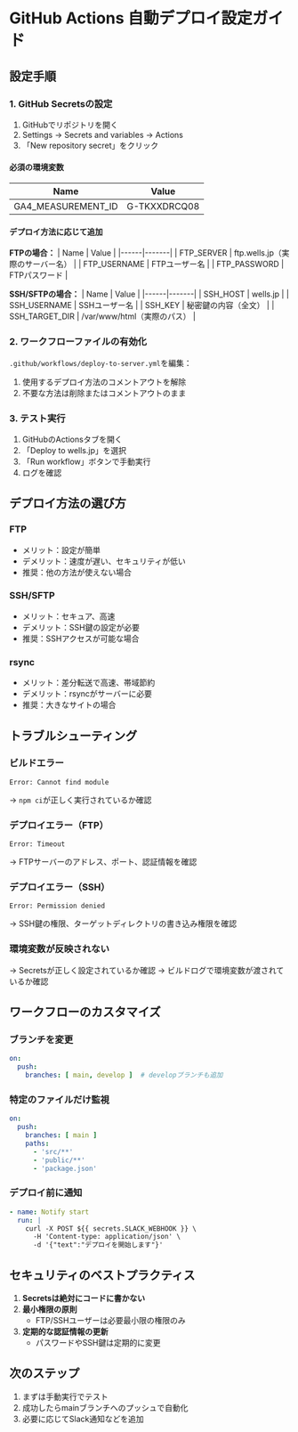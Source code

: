 # GitHub Actions 自動デプロイ設定ガイド

## 設定手順

### 1. GitHub Secretsの設定

1. GitHubでリポジトリを開く
2. Settings → Secrets and variables → Actions
3. 「New repository secret」をクリック

#### 必須の環境変数
| Name | Value |
|------|-------|
| GA4_MEASUREMENT_ID | G-TKXXDRCQ08 |

#### デプロイ方法に応じて追加

**FTPの場合：**
| Name | Value |
|------|-------|
| FTP_SERVER | ftp.wells.jp（実際のサーバー名） |
| FTP_USERNAME | FTPユーザー名 |
| FTP_PASSWORD | FTPパスワード |

**SSH/SFTPの場合：**
| Name | Value |
|------|-------|
| SSH_HOST | wells.jp |
| SSH_USERNAME | SSHユーザー名 |
| SSH_KEY | 秘密鍵の内容（全文） |
| SSH_TARGET_DIR | /var/www/html（実際のパス） |

### 2. ワークフローファイルの有効化

`.github/workflows/deploy-to-server.yml`を編集：

1. 使用するデプロイ方法のコメントアウトを解除
2. 不要な方法は削除またはコメントアウトのまま

### 3. テスト実行

1. GitHubのActionsタブを開く
2. 「Deploy to wells.jp」を選択
3. 「Run workflow」ボタンで手動実行
4. ログを確認

## デプロイ方法の選び方

### FTP
- メリット：設定が簡単
- デメリット：速度が遅い、セキュリティが低い
- 推奨：他の方法が使えない場合

### SSH/SFTP
- メリット：セキュア、高速
- デメリット：SSH鍵の設定が必要
- 推奨：SSHアクセスが可能な場合

### rsync
- メリット：差分転送で高速、帯域節約
- デメリット：rsyncがサーバーに必要
- 推奨：大きなサイトの場合

## トラブルシューティング

### ビルドエラー
```
Error: Cannot find module
```
→ `npm ci`が正しく実行されているか確認

### デプロイエラー（FTP）
```
Error: Timeout
```
→ FTPサーバーのアドレス、ポート、認証情報を確認

### デプロイエラー（SSH）
```
Error: Permission denied
```
→ SSH鍵の権限、ターゲットディレクトリの書き込み権限を確認

### 環境変数が反映されない
→ Secretsが正しく設定されているか確認
→ ビルドログで環境変数が渡されているか確認

## ワークフローのカスタマイズ

### ブランチを変更
```yaml
on:
  push:
    branches: [ main, develop ]  # developブランチも追加
```

### 特定のファイルだけ監視
```yaml
on:
  push:
    branches: [ main ]
    paths:
      - 'src/**'
      - 'public/**'
      - 'package.json'
```

### デプロイ前に通知
```yaml
- name: Notify start
  run: |
    curl -X POST ${{ secrets.SLACK_WEBHOOK }} \
      -H 'Content-type: application/json' \
      -d '{"text":"デプロイを開始します"}'
```

## セキュリティのベストプラクティス

1. **Secretsは絶対にコードに書かない**
2. **最小権限の原則**
   - FTP/SSHユーザーは必要最小限の権限のみ
3. **定期的な認証情報の更新**
   - パスワードやSSH鍵は定期的に変更

## 次のステップ

1. まずは手動実行でテスト
2. 成功したらmainブランチへのプッシュで自動化
3. 必要に応じてSlack通知などを追加